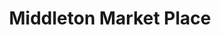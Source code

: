 ---
title: Middleton Market Place
url: /middleton-market-place/
latitude: 42.579
longitude: -70.996
---